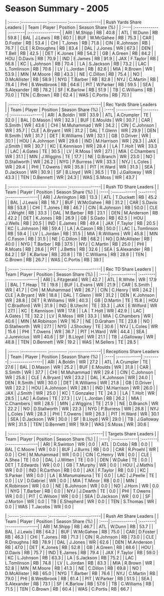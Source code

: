 # Season Summary - 2005

| :----- :------------- :--------- :----------------|
|              Rush Yards Share Leaders             |
| Team | Player       | Position | Season Share (%) |
| :----| :------------| :--------| :----------------|
| ARI  | M.Shipp      | RB       | 40.8             |
| ATL  | W.Dunn       | RB       | 59.8             |
| BAL  | J.Lewis      | RB       | 60.1             |
| BUF  | W.McGahee    | RB       | 75.3             |
| CAR  | D.Foster     | RB       | 53.4             |
| CHI  | T.Jones      | RB       | 71.8             |
| CIN  | R.Johnson    | RB       | 76.7             |
| CLE  | R.Droughns   | RB       | 83.4             |
| DAL  | J.Jones      | WR       | 67.3             |
| DEN  | T.Bell       | RB       | 42.5             |
| DET  | K.Jones      | RB       | 54.2             |
| GB   | A.Green      | RB       | 84.2             |
| HOU  | D.Davis      | RB       | 70.9             |
| IND  | E.James      | RB       | 91.9             |
| JAX  | F.Taylor     | RB       | 56.8             |
| KC   | L.Johnson    | RB       | 70.4             |
| LA   | S.Jackson    | RB       | 73.2             |
| LAC  | L.Tomlinson  | RB       | 70.6             |
| LV   | L.Jordan     | RB       | 82.6             |
| MIA  | R.Brown      | WR       | 53.9             |
| MIN  | M.Moore      | RB       | 43.3             |
| NE   | C.Dillon     | RB       | 75.4             |
| NO   | D.McAllister | RB       | 58.9             |
| NYG  | T.Barber     | RB       | 82.8             |
| NYJ  | C.Martin     | RB       | 78.4             |
| PHI  | B.Westbrook  | RB       | 64.6             |
| PIT  | W.Parker     | RB       | 59.5             |
| SEA  | S.Alexander  | RB       | 78.2             |
| SF   | K.Barlow     | RB       | 51.9             |
| TB   | C.Williams   | RB       | 70.0             |
| TEN  | C.Brown      | RB       | 62.4             |
| WAS  | C.Portis     | RB       | 70.1             |

| :----- :------------- :--------- :----------------|
|              Rec Yards Share Leaders              |
| Team | Player       | Position | Season Share (%) |
| :----| :------------| :--------| :----------------|
| ARI  | A.Boldin     | WR       | 33.9             |
| ATL  | A.Crumpler   | TE       | 32.0             |
| BAL  | D.Mason      | WR       | 32.3             |
| BUF  | E.Moulds     | WR       | 30.7             |
| CAR  | S.Smith      | WR       | 43.6             |
| CHI  | M.Muhammad   | WR       | 34.2             |
| CIN  | C.Johnson    | WR       | 35.7             |
| CLE  | A.Bryant     | WR       | 31.2             |
| DAL  | T.Glenn      | WR       | 29.9             |
| DEN  | R.Smith      | WR       | 31.7             |
| DET  | R.Williams   | WR       | 32.1             |
| GB   | D.Driver     | WR       | 30.1             |
| HOU  | A.Johnson    | WR       | 29.6             |
| IND  | M.Harrison   | WR       | 29.3             |
| JAX  | J.Smith      | WR       | 30.7             |
| KC   | E.Kennison   | WR       | 28.4             |
| LA   | T.Holt       | WR       | 33.3             |
| LAC  | A.Gates      | TE       | 30.5             |
| LV   | R.Moss       | WR       | 27.1             |
| MIA  | C.Chambers   | WR       | 31.1             |
| MIN  | J.Wiggins    | TE       | 17.7             |
| NE   | D.Branch     | WR       | 23.0             |
| NO   | D.Stallworth | WR       | 26.2             |
| NYG  | P.Burress    | WR       | 33.3             |
| NYJ  | L.Coles      | WR       | 29.4             |
| PHI  | T.Owens      | WR       | 35.8             |
| PIT  | H.Ward       | WR       | 31.3             |
| SEA  | D.Jackson    | WR       | 30.9             |
| SF   | B.Lloyd      | WR       | 36.5             |
| TB   | J.Galloway   | WR       | 43.3             |
| TEN  | D.Bennett    | WR       | 24.3             |
| WAS  | S.Moss       | WR       | 43.7             |

| :----- :------------- :--------- :----------------|
|               Rush TD Share Leaders               |
| Team | Player       | Position | Season Share (%) |
| :----| :------------| :--------| :----------------|
| ARI  | J.Arrington  | RB       | 13.3             |
| ATL  | T.Duckett    | RB       | 45.2             |
| BAL  | J.Lewis      | RB       | 16.7             |
| BUF  | W.McGahee    | RB       | 31.2             |
| CAR  | S.Davis      | RB       | 53.8             |
| CHI  | T.Jones      | RB       | 46.7             |
| CIN  | R.Johnson    | RB       | 50.0             |
| CLE  | J.Wright     | RB       | 33.3             |
| DAL  | M.Barber     | RB       | 23.1             |
| DEN  | M.Anderson   | RB       | 42.2             |
| DET  | K.Jones      | RB       | 26.9             |
| GB   | S.Gado       | RB       | 62.5             |
| HOU  | J.Wells      | RB       | 20.5             |
| IND  | E.James      | RB       | 49.4             |
| JAX  | F.Taylor     | RB       | 20.5             |
| KC   | L.Johnson    | RB       | 59.4             |
| LA   | A.Cason      | RB       | 50.0             |
| LAC  | L.Tomlinson  | RB       | 59.4             |
| LV   | L.Jordan     | RB       | 31.5             |
| MIA  | R.Williams   | WR       | 45.8             |
| MIN  | C.Fason      | RB       | 31.5             |
| NE   | C.Dillon     | RB       | 68.2             |
| NO   | D.McAllister | RB       | 40.0             |
| NYG  | T.Barber     | RB       | 37.5             |
| NYJ  | C.Martin     | RB       | 25.0             |
| PHI  | R.Moats      | RB       | 28.6             |
| PIT  | J.Bettis     | RB       | 32.6             |
| SEA  | S.Alexander  | RB       | 84.2             |
| SF   | K.Barlow     | RB       | 20.8             |
| TB   | C.Williams   | RB       | 28.6             |
| TEN  | C.Brown      | RB       | 26.7             |
| WAS  | C.Portis     | RB       | 39.1             |

| :----- :------------- :--------- :----------------|
|                Rec TD Share Leaders               |
| Team | Player       | Position | Season Share (%) |
| :----| :------------| :--------| :----------------|
| ARI  | L.Fitzgerald | WR       | 42.7             |
| ATL  | R.White      | WR       | 17.9             |
| BAL  | T.Heap       | TE       | 19.8             |
| BUF  | L.Evans      | WR       | 21.9             |
| CAR  | S.Smith      | WR       | 41.7             |
| CHI  | M.Muhammad   | WR       | 26.7             |
| CIN  | C.Henry      | WR       | 24.2             |
| CLE  | A.Bryant     | WR       | 18.8             |
| DAL  | T.Glenn      | WR       | 31.2             |
| DEN  | K.Johnson    | WR       | 28.8             |
| DET  | R.Williams   | WR       | 40.3             |
| GB   | D.Martin     | TE       | 15.8             |
| HOU  | C.Bradford   | WR       | 31.9             |
| IND  | B.Utecht     | TE       | 33.3             |
| JAX  | E.Wilford    | WR       | 27.1             |
| KC   | E.Kennison   | WR       | 17.8             |
| LA   | T.Holt       | WR       | 42.9             |
| LAC  | A.Gates      | TE       | 32.2             |
| LV   | R.Moss       | WR       | 33.3             |
| MIA  | C.Chambers   | WR       | 40.6             |
| MIN  | M.Robinson   | WR       | 16.7             |
| NE   | D.Graham     | TE       | 23.8             |
| NO   | D.Stallworth | WR       | 27.1             |
| NYG  | J.Shockey    | TE       | 30.6             |
| NYJ  | L.Coles      | WR       | 15.6             |
| PHI  | T.Owens      | WR       | 36.7             |
| PIT  | H.Ward       | WR       | 44.4             |
| SEA  | J.Jurevicius | WR       | 40.6             |
| SF   | B.Lloyd      | WR       | 21.1             |
| TB   | J.Galloway   | WR       | 48.8             |
| TEN  | D.Bennett    | WR       | 19.2             |
| WAS  | M.Sellers    | TE       | 28.5             |

| :----- :------------- :--------- :----------------|
|              Receptions Share Leaders             |
| Team | Player       | Position | Season Share (%) |
| :----| :------------| :--------| :----------------|
| ARI  | A.Boldin     | WR       | 27.2             |
| ATL  | A.Crumpler   | TE       | 27.6             |
| BAL  | D.Mason      | WR       | 25.2             |
| BUF  | E.Moulds     | WR       | 31.8             |
| CAR  | S.Smith      | WR       | 37.7             |
| CHI  | M.Muhammad   | WR       | 29.4             |
| CIN  | C.Johnson    | WR       | 25.8             |
| CLE  | A.Bryant     | WR       | 23.2             |
| DAL  | K.Johnson    | WR       | 24.0             |
| DEN  | R.Smith      | WR       | 30.0             |
| DET  | R.Williams   | WR       | 21.8             |
| GB   | D.Driver     | WR       | 22.2             |
| HOU  | A.Johnson    | WR       | 28.1             |
| IND  | M.Harrison   | WR       | 26.0             |
| JAX  | J.Smith      | WR       | 25.0             |
| KC   | T.Gonzalez   | TE       | 24.3             |
| LA   | T.Holt       | WR       | 28.5             |
| LAC  | A.Gates      | TE       | 27.3             |
| LV   | L.Jordan     | RB       | 26.2             |
| MIA  | C.Chambers   | WR       | 28.5             |
| MIN  | J.Wiggins    | TE       | 21.9             |
| NE   | D.Branch     | WR       | 22.2             |
| NO   | D.Stallworth | WR       | 22.3             |
| NYG  | P.Burress    | WR       | 28.8             |
| NYJ  | L.Coles      | WR       | 28.3             |
| PHI  | T.Owens      | WR       | 26.3             |
| PIT  | H.Ward       | WR       | 30.1             |
| SEA  | D.Jackson    | WR       | 30.0             |
| SF   | B.Lloyd      | WR       | 29.0             |
| TB   | J.Galloway   | WR       | 31.5             |
| TEN  | D.Bennett    | WR       | 19.9             |
| WAS  | S.Moss       | WR       | 30.6             |

| :----- :-------------- :--------- :----------------|
|               Targets Share Leaders                |
| Team | Player        | Position | Season Share (%) |
| :----| :-------------| :--------| :----------------|
| ARI  | R.Swinton     | WR       | 0.0              |
| ATL  | D.Cobb        | RB       | 0.0              |
| BAL  | C.Moore       | WR       | 0.0              |
| BUF  | J.Burns       | RB       | 0.0              |
| CAR  | R.Proehl      | WR       | 0.0              |
| CHI  | M.Muhammad    | WR       | 0.0              |
| CIN  | C.Henry       | WR       | 0.0              |
| CLE  | A.Shea        | TE       | 0.0              |
| DAL  | J.Witten      | TE       | 0.0              |
| DEN  | W.Duke        | TE       | 0.0              |
| DET  | T.Edwards     | WR       | 0.0              |
| GB   | T.Murphy      | WR       | 0.0              |
| HOU  | J.Mathis      | WR       | 0.0              |
| IND  | R.Carthon     | RB       | 0.0              |
| JAX  | F.Taylor      | RB       | 0.0              |
| KC   | S.Parker      | WR       | 0.0              |
| LA   | B.Manumaleuna | TE       | 0.0              |
| LAC  | J.Peelle      | TE       | 0.0              |
| LV   | D.Gabriel     | WR       | 0.0              |
| MIA  | T.Minor       | RB       | 0.0              |
| MIN  | K.Robinson    | WR       | 0.0              |
| NE   | B.Johnson     | WR       | 0.0              |
| NO   | J.Horn        | WR       | 0.0              |
| NYG  | T.Barber      | RB       | 0.0              |
| NYJ  | J.Dearth      | TE       | 0.0              |
| PHI  | T.Owens       | WR       | 0.0              |
| PIT  | C.Wilson      | WR       | 0.0              |
| SEA  | D.Jackson     | WR       | 0.0              |
| SF   | J.Morton      | WR       | 0.0              |
| TB   | E.Shepherd    | WR       | 0.0              |
| TEN  | S.Thomas      | WR       | 0.0              |
| WAS  | T.Jacobs      | WR       | 0.0              |

| :----- :------------- :--------- :----------------|
|               Rush Att Share Leaders              |
| Team | Player       | Position | Season Share (%) |
| :----| :------------| :--------| :----------------|
| ARI  | M.Shipp      | RB       | 46.7             |
| ATL  | W.Dunn       | RB       | 53.7             |
| BAL  | J.Lewis      | RB       | 64.2             |
| BUF  | W.McGahee    | RB       | 75.0             |
| CAR  | D.Foster     | RB       | 46.3             |
| CHI  | T.Jones      | RB       | 71.3             |
| CIN  | R.Johnson    | RB       | 73.0             |
| CLE  | R.Droughns   | RB       | 78.9             |
| DAL  | J.Jones      | WR       | 62.6             |
| DEN  | M.Anderson   | RB       | 47.0             |
| DET  | K.Jones      | RB       | 52.8             |
| GB   | A.Green      | RB       | 68.6             |
| HOU  | D.Davis      | RB       | 75.7             |
| IND  | E.James      | RB       | 79.4             |
| JAX  | F.Taylor     | RB       | 59.0             |
| KC   | L.Johnson    | RB       | 63.3             |
| LA   | S.Jackson    | RB       | 75.2             |
| LAC  | L.Tomlinson  | RB       | 74.8             |
| LV   | L.Jordan     | RB       | 83.3             |
| MIA  | R.Brown      | WR       | 52.8             |
| MIN  | M.Moore      | RB       | 41.3             |
| NE   | C.Dillon     | RB       | 69.8             |
| NO   | D.McAllister | RB       | 65.0             |
| NYG  | T.Barber     | RB       | 76.6             |
| NYJ  | C.Martin     | RB       | 79.0             |
| PHI  | B.Westbrook  | RB       | 61.4             |
| PIT  | W.Parker     | RB       | 51.5             |
| SEA  | S.Alexander  | RB       | 73.1             |
| SF   | K.Barlow     | RB       | 57.6             |
| TB   | C.Williams   | RB       | 71.5             |
| TEN  | C.Brown      | RB       | 60.4             |
| WAS  | C.Portis     | RB       | 66.7             |

